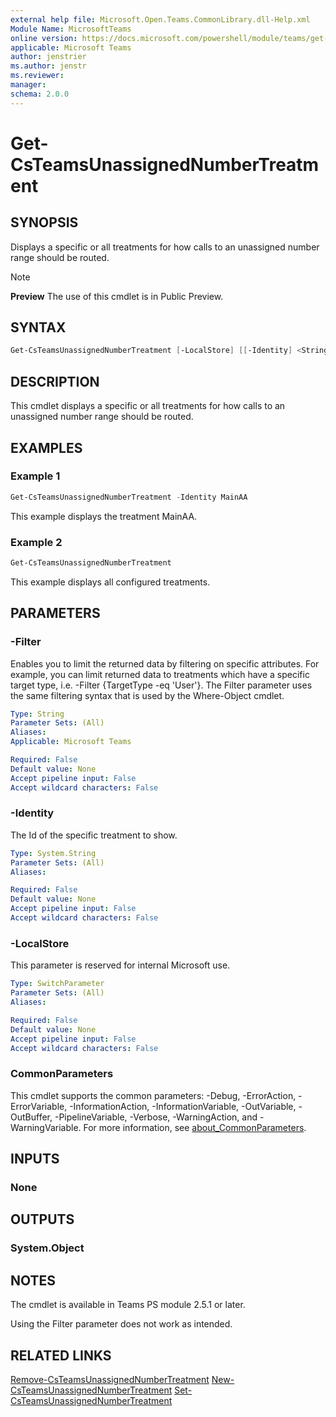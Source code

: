 ```yaml
---
external help file: Microsoft.Open.Teams.CommonLibrary.dll-Help.xml
Module Name: MicrosoftTeams
online version: https://docs.microsoft.com/powershell/module/teams/get-csteamsunassignednumbertreatment
applicable: Microsoft Teams
author: jenstrier
ms.author: jenstr
ms.reviewer: 
manager:
schema: 2.0.0
---
```


# Get-CsTeamsUnassignedNumberTreatment

## SYNOPSIS
Displays a specific or all treatments for how calls to an unassigned number range should be routed.

> [!NOTE]
> **Preview** The use of this cmdlet is in Public Preview.
  
## SYNTAX

```powershell
Get-CsTeamsUnassignedNumberTreatment [-LocalStore] [[-Identity] <String>] [-Filter <String>] [<CommonParameters>]

```

## DESCRIPTION
This cmdlet displays a specific or all treatments for how calls to an unassigned number range should be routed.

## EXAMPLES

### Example 1
```powershell
Get-CsTeamsUnassignedNumberTreatment -Identity MainAA
```
This example displays the treatment MainAA.

### Example 2
```powershell
Get-CsTeamsUnassignedNumberTreatment
```
This example displays all configured treatments.


## PARAMETERS

### -Filter
Enables you to limit the returned data by filtering on specific attributes.
For example, you can limit returned data to treatments which have a specific target type, i.e. -Filter {TargetType -eq 'User'}. The Filter parameter uses the same filtering syntax that is used by the Where-Object cmdlet.

```yaml
Type: String
Parameter Sets: (All)
Aliases: 
Applicable: Microsoft Teams

Required: False
Default value: None
Accept pipeline input: False
Accept wildcard characters: False
```
### -Identity
The Id of the specific treatment to show.

```yaml
Type: System.String
Parameter Sets: (All)
Aliases:

Required: False
Default value: None
Accept pipeline input: False
Accept wildcard characters: False
```

### -LocalStore
This parameter is reserved for internal Microsoft use.

```yaml
Type: SwitchParameter
Parameter Sets: (All)
Aliases:

Required: False
Default value: None
Accept pipeline input: False
Accept wildcard characters: False
```

### CommonParameters
This cmdlet supports the common parameters: -Debug, -ErrorAction, -ErrorVariable, -InformationAction, -InformationVariable, -OutVariable, -OutBuffer, -PipelineVariable, -Verbose, -WarningAction, and -WarningVariable. For more information, see [about_CommonParameters](https://go.microsoft.com/fwlink/?LinkID=113216).

## INPUTS

### None

## OUTPUTS

### System.Object

## NOTES
The cmdlet is available in Teams PS module 2.5.1 or later.

Using the Filter parameter does not work as intended.

## RELATED LINKS
[Remove-CsTeamsUnassignedNumberTreatment](Remove-CsTeamsUnassignedNumberTreatment.md)
[New-CsTeamsUnassignedNumberTreatment](New-CsTeamsUnassignedNumberTreatment.md)
[Set-CsTeamsUnassignedNumberTreatment](Set-CsTeamsUnassignedNumberTreatment.md)
